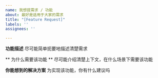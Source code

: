 ```yaml
---
name: 我想提需求 / 功能
about: 最好是适用于大家的需求
title: "[Feature Request]"
labels: ''
assignees: ''

---
```


**功能描述**
尽可能简单扼要地描述清楚需求

** 为什么需要该功能 **
尽可能介绍清楚上下文，在什么场景下需要该功能

**你能想到的解决方案**
为实现该功能，你有什么建议吗

